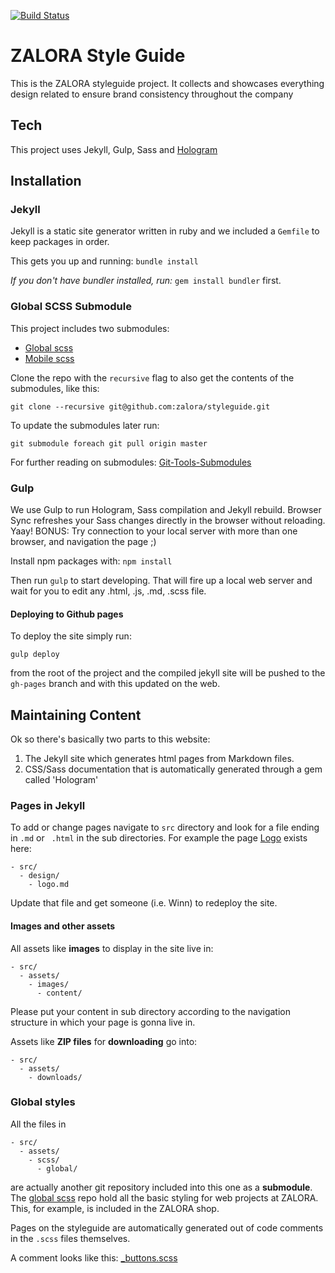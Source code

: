 [![Build Status](https://travis-ci.org/zalora/styleguide.svg)](https://travis-ci.org/zalora/styleguide)

# ZALORA Style Guide

This is the ZALORA styleguide project. It collects and showcases everything design related to ensure brand consistency throughout the company

## Tech

This project uses Jekyll, Gulp, Sass and [Hologram](https://github.com/trulia/hologram)

## Installation

### Jekyll

Jekyll is a static site generator written in ruby and we included a `Gemfile` to keep packages in order.

This gets you up and running: ```bundle install```

*If you don't have bundler installed, run:* ```gem install bundler``` first.

### Global SCSS Submodule

This project includes two submodules:

- [Global scss](https://github.com/zalora/global-scss)
- [Mobile scss](https://github.com/zalora/mobile-scss)

Clone the repo with the `recursive` flag to also get the contents of the submodules, like this:

`git clone --recursive git@github.com:zalora/styleguide.git`

To update the submodules later run:

`git submodule foreach git pull origin master`

For further reading on submodules: [Git-Tools-Submodules](https://git-scm.com/book/en/v2/Git-Tools-Submodules)


### Gulp

We use Gulp to run Hologram, Sass compilation and Jekyll rebuild. Browser Sync refreshes your Sass changes directly in the browser without reloading. Yaay! BONUS: Try connection to your local server with more than one browser, and navigation the page ;)

Install npm packages with: ```npm install```

Then run ```gulp``` to start developing. That will fire up a local web server and wait for you to edit any .html, .js, .md, .scss file.


#### Deploying to Github pages

To deploy the site simply run:

```gulp deploy```

from the root of the project and the compiled jekyll site will be pushed to the `gh-pages` branch and with this updated on the web.

## Maintaining Content

Ok so there's basically two parts to this website:

1. The Jekyll site which generates html pages from Markdown files.
2. CSS/Sass documentation that is automatically generated through a gem called 'Hologram'

### Pages in Jekyll

To add or change pages navigate to `src` directory and look for a file ending in `.md` or ` .html` in the sub directories. For example the page [Logo](http://styleguide.zalora.com/design/logo.html) exists here:

```
- src/
  - design/
    - logo.md
```

Update that file and get someone (i.e. Winn) to redeploy the site.

#### Images and other assets

All assets like **images** to display in the site live in:

```
- src/
  - assets/
    - images/
      - content/
```

Please put your content in sub directory according to the navigation structure in which your page is gonna live in.

Assets like **ZIP files** for **downloading** go into:

```
- src/
  - assets/
    - downloads/
```

### Global styles

All the files in

```
- src/
  - assets/
    - scss/
      - global/
```

are actually another git repository included into this one as a **submodule**. The [global scss](https://github.com/zalora/global-scss) repo hold all the basic styling for web projects at ZALORA. This, for example, is included in the ZALORA shop.

Pages on the styleguide are automatically generated out of code comments in the `.scss` files themselves.

A comment looks like this: [_buttons.scss](https://github.com/zalora/global-scss/blob/master/components/_buttons.scss)


